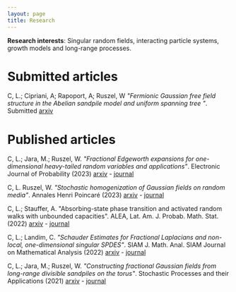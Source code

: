 ```yaml
---
layout: page
title: Research
---
```


**Research interests**: Singular random fields, interacting particle systems, growth models and long-range processes.

# Submitted articles
C, L.; Cipriani, A; Rapoport, A; Ruszel, W _"Fermionic Gaussian free field structure in the Abelian sandpile model and uniform spanning tree
"_.
Submitted
[arxiv](https://arxiv.org/abs/2309.08349) 

# Published articles
C, L.; Jara, M.; Ruszel, W. _"Fractional Edgeworth expansions for one-dimensional heavy-tailed random variables and applications"_.
Electronic Journal of Probability (2023)
[arxiv](https://arxiv.org/abs/2101.01609) - [journal](https://projecteuclid.org/journals/electronic-journal-of-probability/volume-28/issue-none/Fractional-Edgeworth-expansions-for-one-dimensional-heavy-tailed-random-variables/10.1214/23-EJP996.full)

C, L. Ruszel, W. _"Stochastic homogenization of Gaussian fields on random media"_. 
Annales Henri Poincaré (2023)
[arxiv](https://arxiv.org/abs/2201.12013) - [journal](https://link.springer.com/article/10.1007/s00023-023-01347-5)

C, L.; Stauffer, A. "Absorbing-state phase transition and activated random walks with unbounded capacities". 
ALEA, Lat. Am. J. Probab. Math. Stat. (2022)
[arxiv](https://arxiv.org/abs/2108.03038) - [journal](https://alea.impa.br/articles/v19/19-46.pdf)

C, L.; Landim, C. _"Schauder Estimates for Fractional Laplacians and non-local, one-dimensional singular SPDES"_.
SIAM J. Math. Anal. SIAM Journal on Mathematical Analysis (2022)
[arxiv](https://arxiv.org/abs/1912.11869) - [journal](https://epubs.siam.org/doi/abs/10.1137/20M1382829)

C, L.; Jara, M.; Ruszel, W. _"Constructing fractional Gaussian fields from long-range divisible sandpiles on the torus"_.
Stochastic Processes and their Applications (2021)
[arxiv](https://arxiv.org/abs/1808.06078) - [journal](https://www.sciencedirect.com/science/article/pii/S0304414921000995)
